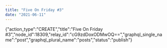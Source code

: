 ```yaml
---
title: "Five On Friday #3"
date: "2021-06-11"
---
```


{"action\_type":"CREATE","title":"Five On Friday #3","node\_id":18309,"relay\_id":"cG9zdDoxODMwOQ==","graphql\_single\_name":"post","graphql\_plural\_name":"posts","status":"publish"}

